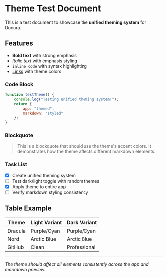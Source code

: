 # Theme Test Document

This is a test document to showcase the **unified theming system** for Docura.

## Features

- **Bold text** with strong emphasis
- *Italic text* with emphasis styling
- `inline code` with syntax highlighting
- [Links](https://example.com) with theme colors

### Code Block

```javascript
function testTheme() {
    console.log("Testing unified theming system!");
    return {
        app: "themed",
        markdown: "styled"
    };
}
```

### Blockquote

> This is a blockquote that should use the theme's accent colors.
> It demonstrates how the theme affects different markdown elements.

### Task List

- [x] Create unified theming system
- [ ] Test dark/light toggle with random themes
- [x] Apply theme to entire app
- [ ] Verify markdown styling consistency

## Table Example

| Theme | Light Variant | Dark Variant |
|-------|--------------|--------------|
| Dracula | Purple/Cyan | Purple/Cyan |
| Nord | Arctic Blue | Arctic Blue |
| GitHub | Clean | Professional |

---

*The theme should affect all elements consistently across the app and markdown preview.*